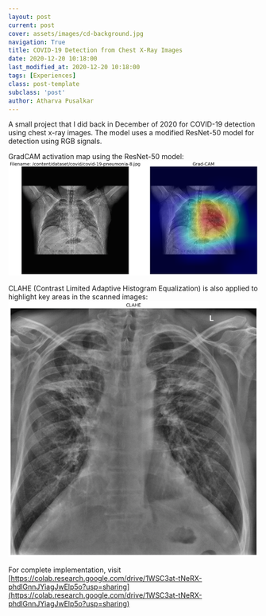 ```yaml
---
layout: post
current: post
cover: assets/images/cd-background.jpg
navigation: True
title: COVID-19 Detection from Chest X-Ray Images
date: 2020-12-20 10:18:00
last_modified_at: 2020-12-20 10:18:00
tags: [Experiences]
class: post-template
subclass: 'post'
author: Atharva Pusalkar
---
```


A small project that I did back in December of 2020 for COVID-19 detection using chest x-ray images. The model uses a modified ResNet-50 model for detection using RGB signals.

GradCAM activation map using the ResNet-50 model:
![GradCAM for activation map visualization](assets/images/cd-blog.png)

CLAHE (Contrast Limited Adaptive Histogram Equalization) is also applied to highlight key areas in the scanned images:
![CLAHE for COVID detection](assets/images/cd-clahe.png)

For complete implementation, visit [https://colab.research.google.com/drive/1WSC3at-tNeRX-phdlGnnJYiagJwElp5o?usp=sharing](https://colab.research.google.com/drive/1WSC3at-tNeRX-phdlGnnJYiagJwElp5o?usp=sharing) 
